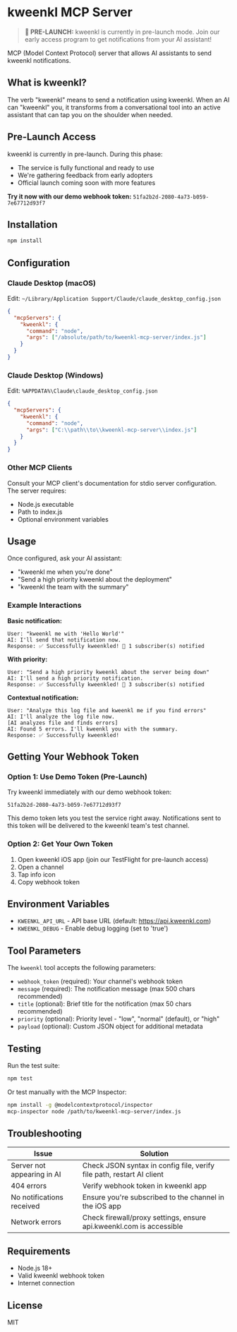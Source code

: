 # kweenkl MCP Server

> **🚀 PRE-LAUNCH:** kweenkl is currently in pre-launch mode. Join our early access program to get notifications from your AI assistant!

MCP (Model Context Protocol) server that allows AI assistants to send kweenkl notifications.

## What is kweenkl?

The verb "kweenkl" means to send a notification using kweenkl. When an AI can "kweenkl" you, it transforms from a conversational tool into an active assistant that can tap you on the shoulder when needed.

## Pre-Launch Access

kweenkl is currently in pre-launch. During this phase:
- The service is fully functional and ready to use
- We're gathering feedback from early adopters
- Official launch coming soon with more features

**Try it now with our demo webhook token:** `51fa2b2d-2080-4a73-b059-7e67712d93f7`

## Installation

```bash
npm install
```

## Configuration

### Claude Desktop (macOS)
Edit: `~/Library/Application Support/Claude/claude_desktop_config.json`

```json
{
  "mcpServers": {
    "kweenkl": {
      "command": "node",
      "args": ["/absolute/path/to/kweenkl-mcp-server/index.js"]
    }
  }
}
```

### Claude Desktop (Windows)
Edit: `%APPDATA%\Claude\claude_desktop_config.json`

```json
{
  "mcpServers": {
    "kweenkl": {
      "command": "node",
      "args": ["C:\\path\\to\\kweenkl-mcp-server\\index.js"]
    }
  }
}
```

### Other MCP Clients

Consult your MCP client's documentation for stdio server configuration. The server requires:
- Node.js executable
- Path to index.js
- Optional environment variables

## Usage

Once configured, ask your AI assistant:

- "kweenkl me when you're done"
- "Send a high priority kweenkl about the deployment"
- "kweenkl the team with the summary"

### Example Interactions

**Basic notification:**
```
User: "kweenkl me with 'Hello World'"
AI: I'll send that notification now.
Response: ✅ Successfully kweenkled! 📱 1 subscriber(s) notified
```

**With priority:**
```
User: "Send a high priority kweenkl about the server being down"
AI: I'll send a high priority notification.
Response: ✅ Successfully kweenkled! 📱 3 subscriber(s) notified
```

**Contextual notification:**
```
User: "Analyze this log file and kweenkl me if you find errors"
AI: I'll analyze the log file now.
[AI analyzes file and finds errors]
AI: Found 5 errors. I'll kweenkl you with the summary.
Response: ✅ Successfully kweenkled!
```

## Getting Your Webhook Token

### Option 1: Use Demo Token (Pre-Launch)
Try kweenkl immediately with our demo webhook token:
```
51fa2b2d-2080-4a73-b059-7e67712d93f7
```

This demo token lets you test the service right away. Notifications sent to this token will be delivered to the kweenkl team's test channel.

### Option 2: Get Your Own Token
1. Open kweenkl iOS app (join our TestFlight for pre-launch access)
2. Open a channel
3. Tap info icon
4. Copy webhook token

## Environment Variables

- `KWEENKL_API_URL` - API base URL (default: https://api.kweenkl.com)
- `KWEENKL_DEBUG` - Enable debug logging (set to 'true')

## Tool Parameters

The `kweenkl` tool accepts the following parameters:

- `webhook_token` (required): Your channel's webhook token
- `message` (required): The notification message (max 500 chars recommended)
- `title` (optional): Brief title for the notification (max 50 chars recommended)
- `priority` (optional): Priority level - "low", "normal" (default), or "high"
- `payload` (optional): Custom JSON object for additional metadata

## Testing

Run the test suite:

```bash
npm test
```

Or test manually with the MCP Inspector:

```bash
npm install -g @modelcontextprotocol/inspector
mcp-inspector node /path/to/kweenkl-mcp-server/index.js
```

## Troubleshooting

| Issue | Solution |
|-------|----------|
| Server not appearing in AI | Check JSON syntax in config file, verify file path, restart AI client |
| 404 errors | Verify webhook token in kweenkl app |
| No notifications received | Ensure you're subscribed to the channel in the iOS app |
| Network errors | Check firewall/proxy settings, ensure api.kweenkl.com is accessible |

## Requirements

- Node.js 18+
- Valid kweenkl webhook token
- Internet connection

## License

MIT
